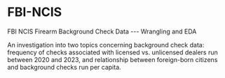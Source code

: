 # FBI-NCIS
FBI NCIS Firearm Background Check Data --- Wrangling and EDA

An investigation into two topics concerning background check data: frequency of checks associated with licensed vs. unlicensed dealers run between 2020 and 2023, and relationship between foreign-born citizens and background checks run per capita.
